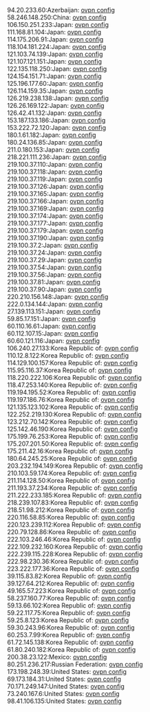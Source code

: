 94.20.233.60:Azerbaijan: [ovpn config](vpn/94_20_233_60.ovpn)  
58.246.148.250:China: [ovpn config](vpn/58_246_148_250.ovpn)  
106.150.251.233:Japan: [ovpn config](vpn/106_150_251_233.ovpn)  
111.168.81.104:Japan: [ovpn config](vpn/111_168_81_104.ovpn)  
114.175.206.91:Japan: [ovpn config](vpn/114_175_206_91.ovpn)  
118.104.181.224:Japan: [ovpn config](vpn/118_104_181_224.ovpn)  
121.103.74.139:Japan: [ovpn config](vpn/121_103_74_139.ovpn)  
121.107.121.151:Japan: [ovpn config](vpn/121_107_121_151.ovpn)  
122.135.118.250:Japan: [ovpn config](vpn/122_135_118_250.ovpn)  
124.154.151.71:Japan: [ovpn config](vpn/124_154_151_71.ovpn)  
125.196.177.60:Japan: [ovpn config](vpn/125_196_177_60.ovpn)  
126.114.159.35:Japan: [ovpn config](vpn/126_114_159_35.ovpn)  
126.219.238.138:Japan: [ovpn config](vpn/126_219_238_138.ovpn)  
126.26.169.122:Japan: [ovpn config](vpn/126_26_169_122.ovpn)  
126.42.41.132:Japan: [ovpn config](vpn/126_42_41_132.ovpn)  
153.187.133.186:Japan: [ovpn config](vpn/153_187_133_186.ovpn)  
153.222.72.120:Japan: [ovpn config](vpn/153_222_72_120.ovpn)  
180.1.61.182:Japan: [ovpn config](vpn/180_1_61_182.ovpn)  
180.24.136.85:Japan: [ovpn config](vpn/180_24_136_85.ovpn)  
211.0.180.153:Japan: [ovpn config](vpn/211_0_180_153.ovpn)  
218.221.111.236:Japan: [ovpn config](vpn/218_221_111_236.ovpn)  
219.100.37.110:Japan: [ovpn config](vpn/219_100_37_110.ovpn)  
219.100.37.118:Japan: [ovpn config](vpn/219_100_37_118.ovpn)  
219.100.37.119:Japan: [ovpn config](vpn/219_100_37_119.ovpn)  
219.100.37.126:Japan: [ovpn config](vpn/219_100_37_126.ovpn)  
219.100.37.165:Japan: [ovpn config](vpn/219_100_37_165.ovpn)  
219.100.37.166:Japan: [ovpn config](vpn/219_100_37_166.ovpn)  
219.100.37.169:Japan: [ovpn config](vpn/219_100_37_169.ovpn)  
219.100.37.174:Japan: [ovpn config](vpn/219_100_37_174.ovpn)  
219.100.37.177:Japan: [ovpn config](vpn/219_100_37_177.ovpn)  
219.100.37.179:Japan: [ovpn config](vpn/219_100_37_179.ovpn)  
219.100.37.190:Japan: [ovpn config](vpn/219_100_37_190.ovpn)  
219.100.37.2:Japan: [ovpn config](vpn/219_100_37_2.ovpn)  
219.100.37.24:Japan: [ovpn config](vpn/219_100_37_24.ovpn)  
219.100.37.29:Japan: [ovpn config](vpn/219_100_37_29.ovpn)  
219.100.37.54:Japan: [ovpn config](vpn/219_100_37_54.ovpn)  
219.100.37.56:Japan: [ovpn config](vpn/219_100_37_56.ovpn)  
219.100.37.81:Japan: [ovpn config](vpn/219_100_37_81.ovpn)  
219.100.37.90:Japan: [ovpn config](vpn/219_100_37_90.ovpn)  
220.210.156.148:Japan: [ovpn config](vpn/220_210_156_148.ovpn)  
222.0.134.144:Japan: [ovpn config](vpn/222_0_134_144.ovpn)  
27.139.113.151:Japan: [ovpn config](vpn/27_139_113_151.ovpn)  
59.85.17.151:Japan: [ovpn config](vpn/59_85_17_151.ovpn)  
60.110.16.61:Japan: [ovpn config](vpn/60_110_16_61.ovpn)  
60.112.107.15:Japan: [ovpn config](vpn/60_112_107_15.ovpn)  
60.60.121.116:Japan: [ovpn config](vpn/60_60_121_116.ovpn)  
106.240.27.133:Korea Republic of: [ovpn config](vpn/106_240_27_133.ovpn)  
110.12.8.122:Korea Republic of: [ovpn config](vpn/110_12_8_122.ovpn)  
114.129.100.157:Korea Republic of: [ovpn config](vpn/114_129_100_157.ovpn)  
115.95.116.37:Korea Republic of: [ovpn config](vpn/115_95_116_37.ovpn)  
118.220.222.106:Korea Republic of: [ovpn config](vpn/118_220_222_106.ovpn)  
118.47.253.140:Korea Republic of: [ovpn config](vpn/118_47_253_140.ovpn)  
119.194.195.52:Korea Republic of: [ovpn config](vpn/119_194_195_52.ovpn)  
119.197.186.76:Korea Republic of: [ovpn config](vpn/119_197_186_76.ovpn)  
121.135.123.102:Korea Republic of: [ovpn config](vpn/121_135_123_102.ovpn)  
122.252.219.130:Korea Republic of: [ovpn config](vpn/122_252_219_130.ovpn)  
123.212.70.142:Korea Republic of: [ovpn config](vpn/123_212_70_142.ovpn)  
125.142.46.190:Korea Republic of: [ovpn config](vpn/125_142_46_190.ovpn)  
175.199.76.253:Korea Republic of: [ovpn config](vpn/175_199_76_253.ovpn)  
175.207.201.50:Korea Republic of: [ovpn config](vpn/175_207_201_50.ovpn)  
175.211.42.16:Korea Republic of: [ovpn config](vpn/175_211_42_16.ovpn)  
180.64.245.25:Korea Republic of: [ovpn config](vpn/180_64_245_25.ovpn)  
203.232.194.149:Korea Republic of: [ovpn config](vpn/203_232_194_149.ovpn)  
210.103.59.174:Korea Republic of: [ovpn config](vpn/210_103_59_174.ovpn)  
211.114.128.50:Korea Republic of: [ovpn config](vpn/211_114_128_50.ovpn)  
211.193.37.234:Korea Republic of: [ovpn config](vpn/211_193_37_234.ovpn)  
211.222.233.185:Korea Republic of: [ovpn config](vpn/211_222_233_185.ovpn)  
218.239.107.83:Korea Republic of: [ovpn config](vpn/218_239_107_83.ovpn)  
218.51.98.212:Korea Republic of: [ovpn config](vpn/218_51_98_212.ovpn)  
220.116.58.85:Korea Republic of: [ovpn config](vpn/220_116_58_85.ovpn)  
220.123.239.112:Korea Republic of: [ovpn config](vpn/220_123_239_112.ovpn)  
220.79.128.86:Korea Republic of: [ovpn config](vpn/220_79_128_86.ovpn)  
222.103.246.46:Korea Republic of: [ovpn config](vpn/222_103_246_46.ovpn)  
222.109.232.160:Korea Republic of: [ovpn config](vpn/222_109_232_160.ovpn)  
222.239.115.228:Korea Republic of: [ovpn config](vpn/222_239_115_228.ovpn)  
222.98.230.36:Korea Republic of: [ovpn config](vpn/222_98_230_36.ovpn)  
223.222.177.36:Korea Republic of: [ovpn config](vpn/223_222_177_36.ovpn)  
39.115.83.82:Korea Republic of: [ovpn config](vpn/39_115_83_82.ovpn)  
39.127.64.212:Korea Republic of: [ovpn config](vpn/39_127_64_212.ovpn)  
49.165.57.223:Korea Republic of: [ovpn config](vpn/49_165_57_223.ovpn)  
58.237.160.77:Korea Republic of: [ovpn config](vpn/58_237_160_77.ovpn)  
59.13.66.102:Korea Republic of: [ovpn config](vpn/59_13_66_102.ovpn)  
59.22.117.75:Korea Republic of: [ovpn config](vpn/59_22_117_75.ovpn)  
59.25.8.123:Korea Republic of: [ovpn config](vpn/59_25_8_123.ovpn)  
59.30.243.96:Korea Republic of: [ovpn config](vpn/59_30_243_96.ovpn)  
60.253.7.99:Korea Republic of: [ovpn config](vpn/60_253_7_99.ovpn)  
61.72.145.138:Korea Republic of: [ovpn config](vpn/61_72_145_138.ovpn)  
61.80.240.182:Korea Republic of: [ovpn config](vpn/61_80_240_182.ovpn)  
200.38.23.122:Mexico: [ovpn config](vpn/200_38_23_122.ovpn)  
80.251.236.217:Russian Federation: [ovpn config](vpn/80_251_236_217.ovpn)  
173.198.248.39:United States: [ovpn config](vpn/173_198_248_39.ovpn)  
69.173.184.31:United States: [ovpn config](vpn/69_173_184_31.ovpn)  
70.171.249.147:United States: [ovpn config](vpn/70_171_249_147.ovpn)  
73.240.167.6:United States: [ovpn config](vpn/73_240_167_6.ovpn)  
98.41.106.135:United States: [ovpn config](vpn/98_41_106_135.ovpn)  
